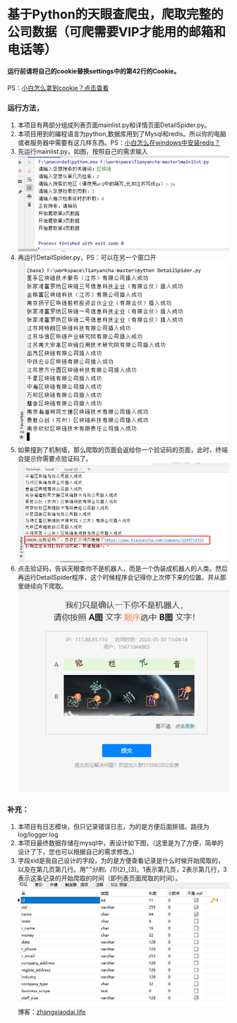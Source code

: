 # 基于Python的天眼查爬虫，爬取完整的公司数据（可爬需要VIP才能用的邮箱和电话等）
#### 运行前请将自己的cookie替换settings中的第42行的Cookie。

PS：<a href="https://blog.csdn.net/MuWinter/article/details/75313476" rel="nofollow">小白怎么拿到cookie？点击查看</a>

### 运行方法，
1. 本项目有两部分组成列表页面mainlist.py和详情页面DetailSpider.py。
2. 本项目用到的编程语言为python,数据库用到了Mysql和redis。所以你的电脑或者服务器中需要有这几样东西。PS：<a href="https://www.runoob.com/redis/redis-install.html" rel="nofollow">小白怎么在windows中安装redis？</a>
3. 先运行mainlist.py，如图，按照自己的需求输入<br>
![avatar](Imags/1.jpg)
4. 再运行DetailSpider.py，PS：可以在另一个窗口开<br>
![avatar](Imags/2.jpg)
5. 如果撞到了机制墙，那么爬取的页面会返给你一个验证码的页面，此时，终端会提示你需要点验证码了。<br>
![avatar](Imags/3.jpg)
6. 点击验证码，告诉天眼查你不是机器人，而是一个伪装成机器人的人类。然后再运行DetailSpider程序，这个时候程序会记得你上次停下来的位置。并从那里继续向下爬取。<br>
![avatar](Imags/4.jpg)

### 补充：
1. 本项目有日志模块，但只记录错误日志，为的是方便后面排错。路径为log/logger.log
2. 本项目最终数据存储在mysql中，表设计如下图，（这里是为了方便，简单的设计了下，您也可以根据自己的需求修改。）
3. 字段xid是我自己设计的字段，为的是方便查看记录是什么时候开始爬取的，以及在第几页第几行。用"_"分割。(1)_(2)_(3)。1表示第几页，2表示第几行，3表示这条记录的开始爬取的时间（即列表页面爬取的时间）。
![avatar](Imags/5.jpg)
博客：<a href="http://zhangxiaodai.life">zhangxiaodai.life</a>
